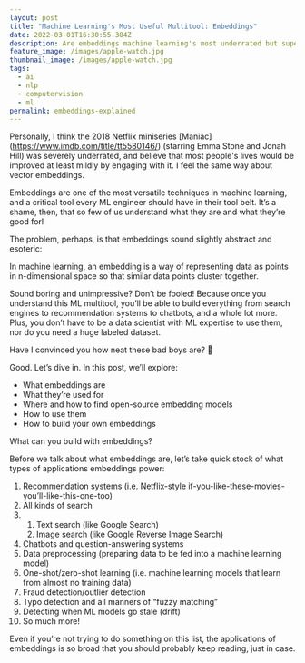 ```yaml
---
layout: post
title: "Machine Learning's Most Useful Multitool: Embeddings"
date: 2022-03-01T16:30:55.384Z
description: Are embeddings machine learning's most underrated but super useful tool?
feature_image: /images/apple-watch.jpg
thumbnail_image: /images/apple-watch.jpg
tags:
  - ai
  - nlp
  - computervision
  - ml
permalink: embeddings-explained
---
```

Personally, I think the 2018 Netflix miniseries \[Maniac](https://www.imdb.com/title/tt5580146/) (starring Emma Stone and Jonah Hill) was severely underrated, and believe that most people's lives would be improved at least mildly by engaging with it. I feel the same way about vector embeddings.



Embeddings are one of the most versatile techniques in machine learning, and a critical tool every ML engineer should have in their tool belt. It’s a shame, then, that so few of us understand what they are and what they’re good for!

The problem, perhaps, is that embeddings sound slightly abstract and esoteric:



In machine learning, an embedding is a way of representing data as points in n-dimensional space so that similar data points cluster together.



Sound boring and unimpressive? Don’t be fooled! Because once you understand this ML multitool, you’ll be able to build everything from search engines to recommendation systems to chatbots, and a whole lot more. Plus, you don’t have to be a data scientist with ML expertise to use them, nor do you need a huge labeled dataset.



Have I convinced you how neat these bad boys are? 🤞



Good. Let’s dive in. In this post, we’ll explore:

* What embeddings are
* What they’re used for
* Where and how to find open-source embedding models
* How to use them
* How to build your own embeddings



What can you build with embeddings?

Before we talk about what embeddings are, let’s take quick stock of what types of applications embeddings power:



1. Recommendation systems (i.e. Netflix-style if-you-like-these-movies-you’ll-like-this-one-too)
2. All kinds of search
3. 1. Text search (like Google Search)
   2. Image search (like Google Reverse Image Search)
4. Chatbots and question-answering systems
5. Data preprocessing (preparing data to be fed into a machine learning model)
6. One-shot/zero-shot learning (i.e. machine learning models that learn from almost no training data)
7. Fraud detection/outlier detection
8. Typo detection and all manners of “fuzzy matching”
9. Detecting when ML models go stale (drift)
10. So much more!



Even if you’re not trying to do something on this list, the applications of embeddings is so broad that you should probably keep reading, just in case.